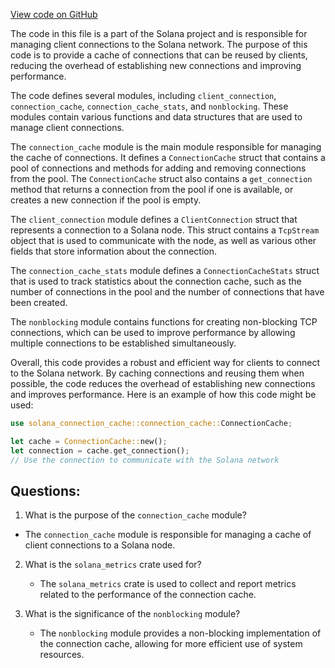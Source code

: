 [View code on GitHub](https://github.com/solana-labs/solana/blob/master/connection-cache/src/lib.rs)

The code in this file is a part of the Solana project and is responsible for managing client connections to the Solana network. The purpose of this code is to provide a cache of connections that can be reused by clients, reducing the overhead of establishing new connections and improving performance.

The code defines several modules, including `client_connection`, `connection_cache`, `connection_cache_stats`, and `nonblocking`. These modules contain various functions and data structures that are used to manage client connections.

The `connection_cache` module is the main module responsible for managing the cache of connections. It defines a `ConnectionCache` struct that contains a pool of connections and methods for adding and removing connections from the pool. The `ConnectionCache` struct also contains a `get_connection` method that returns a connection from the pool if one is available, or creates a new connection if the pool is empty.

The `client_connection` module defines a `ClientConnection` struct that represents a connection to a Solana node. This struct contains a `TcpStream` object that is used to communicate with the node, as well as various other fields that store information about the connection.

The `connection_cache_stats` module defines a `ConnectionCacheStats` struct that is used to track statistics about the connection cache, such as the number of connections in the pool and the number of connections that have been created.

The `nonblocking` module contains functions for creating non-blocking TCP connections, which can be used to improve performance by allowing multiple connections to be established simultaneously.

Overall, this code provides a robust and efficient way for clients to connect to the Solana network. By caching connections and reusing them when possible, the code reduces the overhead of establishing new connections and improves performance. Here is an example of how this code might be used:

```rust
use solana_connection_cache::connection_cache::ConnectionCache;

let cache = ConnectionCache::new();
let connection = cache.get_connection();
// Use the connection to communicate with the Solana network
```
## Questions: 
 1. What is the purpose of the `connection_cache` module?
   - The `connection_cache` module is responsible for managing a cache of client connections to a Solana node.

2. What is the `solana_metrics` crate used for?
   - The `solana_metrics` crate is used to collect and report metrics related to the performance of the connection cache.

3. What is the significance of the `nonblocking` module?
   - The `nonblocking` module provides a non-blocking implementation of the connection cache, allowing for more efficient use of system resources.